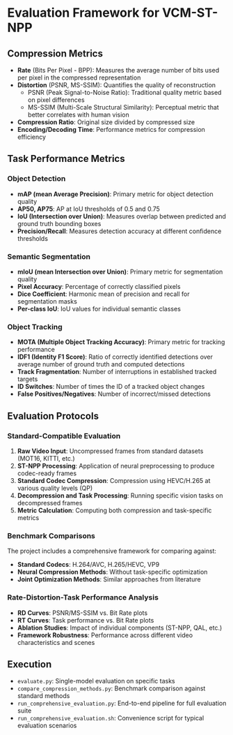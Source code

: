 # Evaluation Framework for VCM-ST-NPP

## Compression Metrics
- **Rate** (Bits Per Pixel - BPP): Measures the average number of bits used per pixel in the compressed representation
- **Distortion** (PSNR, MS-SSIM): Quantifies the quality of reconstruction
  - PSNR (Peak Signal-to-Noise Ratio): Traditional quality metric based on pixel differences
  - MS-SSIM (Multi-Scale Structural Similarity): Perceptual metric that better correlates with human vision
- **Compression Ratio**: Original size divided by compressed size
- **Encoding/Decoding Time**: Performance metrics for compression efficiency

## Task Performance Metrics

### Object Detection
- **mAP (mean Average Precision)**: Primary metric for object detection quality
- **AP50, AP75**: AP at IoU thresholds of 0.5 and 0.75
- **IoU (Intersection over Union)**: Measures overlap between predicted and ground truth bounding boxes
- **Precision/Recall**: Measures detection accuracy at different confidence thresholds

### Semantic Segmentation
- **mIoU (mean Intersection over Union)**: Primary metric for segmentation quality
- **Pixel Accuracy**: Percentage of correctly classified pixels
- **Dice Coefficient**: Harmonic mean of precision and recall for segmentation masks
- **Per-class IoU**: IoU values for individual semantic classes

### Object Tracking
- **MOTA (Multiple Object Tracking Accuracy)**: Primary metric for tracking performance
- **IDF1 (Identity F1 Score)**: Ratio of correctly identified detections over average number of ground truth and computed detections
- **Track Fragmentation**: Number of interruptions in established tracked targets
- **ID Switches**: Number of times the ID of a tracked object changes
- **False Positives/Negatives**: Number of incorrect/missed detections

## Evaluation Protocols

### Standard-Compatible Evaluation
1. **Raw Video Input**: Uncompressed frames from standard datasets (MOT16, KITTI, etc.)
2. **ST-NPP Processing**: Application of neural preprocessing to produce codec-ready frames
3. **Standard Codec Compression**: Compression using HEVC/H.265 at various quality levels (QP)
4. **Decompression and Task Processing**: Running specific vision tasks on decompressed frames
5. **Metric Calculation**: Computing both compression and task-specific metrics

### Benchmark Comparisons
The project includes a comprehensive framework for comparing against:
- **Standard Codecs**: H.264/AVC, H.265/HEVC, VP9
- **Neural Compression Methods**: Without task-specific optimization
- **Joint Optimization Methods**: Similar approaches from literature

### Rate-Distortion-Task Performance Analysis
- **RD Curves**: PSNR/MS-SSIM vs. Bit Rate plots
- **RT Curves**: Task performance vs. Bit Rate plots
- **Ablation Studies**: Impact of individual components (ST-NPP, QAL, etc.)
- **Framework Robustness**: Performance across different video characteristics and scenes

## Execution
- `evaluate.py`: Single-model evaluation on specific tasks
- `compare_compression_methods.py`: Benchmark comparison against standard methods
- `run_comprehensive_evaluation.py`: End-to-end pipeline for full evaluation suite
- `run_comprehensive_evaluation.sh`: Convenience script for typical evaluation scenarios 